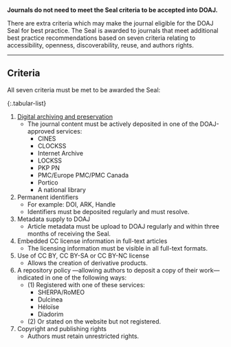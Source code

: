 **Journals do not need to meet the Seal criteria to be accepted into DOAJ.**

There are extra criteria which may make the journal eligible for the DOAJ Seal for best practice. The Seal is awarded to journals that meet additional best practice recommendations based on seven criteria relating to accessibility, openness, discoverability, reuse, and authors rights.

---

## Criteria

All seven criteria must be met to be awarded the Seal:

{:.tabular-list}
1. [Digital archiving and preservation](https://blog.doaj.org/2015/01/28/applications-a-note-about-archiving-and-preservation/)
    - The journal content must be actively deposited in one of the DOAJ-approved services:
        - CINES
        - CLOCKSS
        - Internet Archive
        - LOCKSS
        - PKP PN
        - PMC/Europe PMC/PMC Canada
        - Portico
        - A national library
2. Permanent identifiers
    - For example: DOI, ARK, Handle
    - Identifiers must be deposited regularly and must resolve.
3. Metadata supply to DOAJ
    - Article metadata must be upload to DOAJ regularly and within three months of receiving the Seal.
4. Embedded CC license information in full-text articles
    - The licensing information must be visible in all full-text formats.
5. Use of CC BY, CC BY-SA or CC BY-NC license
    - Allows the creation of derivative products.
6. A repository policy —allowing authors to deposit a copy of their work— indicated in one of the following ways:
    - (1) Registered with one of these services:
        - SHERPA/RoMEO
        - Dulcinea
        - Héloïse
        - Diadorim
    - (2) Or stated on the website but not registered.
7. Copyright and publishing rights
    -  Authors must retain unrestricted rights.

